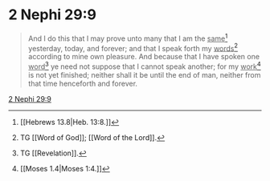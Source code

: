 # 2 Nephi 29:9

> And I do this that I may prove unto many that I am the <u>same</u>[^a] yesterday, today, and forever; and that I speak forth my <u>words</u>[^b] according to mine own pleasure. And because that I have spoken one <u>word</u>[^c] ye need not suppose that I cannot speak another; for my <u>work</u>[^d] is not yet finished; neither shall it be until the end of man, neither from that time henceforth and forever.

[2 Nephi 29:9](https://www.churchofjesuschrist.org/study/scriptures/bofm/2-ne/29?lang=eng&id=p9#p9)


[^a]: [[Hebrews 13.8|Heb. 13:8.]]
[^b]: TG [[Word of God]]; [[Word of the Lord]].
[^c]: TG [[Revelation]].
[^d]: [[Moses 1.4|Moses 1:4.]]
